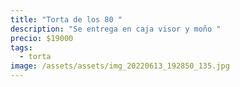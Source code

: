 ```yaml
---
title: "Torta de los 80 "
description: "Se entrega en caja visor y moño "
precio: $19000
tags:
  - torta
image: /assets/assets/img_20220613_192850_135.jpg
---
```

